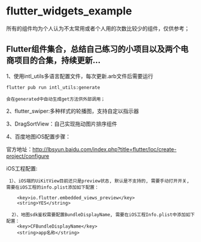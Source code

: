 # flutter_widgets_example

所有的组件均为个人认为不太常用或者个人用的次数比较少的组件，仅供参考；

## Flutter组件集合，总结自己练习的小项目以及两个电商项目的合集，持续更新...

1、使用intl_utils多语言配置文件，每次更新.arb文件后需要运行 
  
    flutter pub run intl_utils:generate 
  
    会在generated中自动生成get方法供外部调用；

2、flutter_swiper:多种样式的轮播图，支持自定以指示器

3、DragSortView：自己实现拖动图片排序组件

4、百度地图iOS配置步骤：

官方地址：http://lbsyun.baidu.com/index.php?title=flutter/loc/create-project/configure

iOS工程配置:
     
     1）、iOS端的UiKitView目前还只是preview状态, 默认是不支持的, 需要手动打开开关, 需要在iOS工程的info.plist添加如下配置：
           
        <key>io.flutter.embedded_views_preview</key>
        <string>YES</string>
     
      2）、地图sdk鉴权需要配置BundleDisplayName, 需要在iOS工程Info.plist中添加如下配置：
        <key>CFBundleDisplayName</key>
        <string>app名称</string>